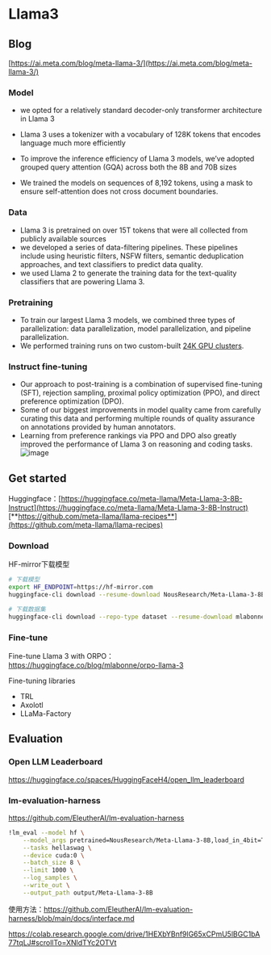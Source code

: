 # Llama3
## Blog
[https://ai.meta.com/blog/meta-llama-3/](https://ai.meta.com/blog/meta-llama-3/)
### Model

- we opted for a relatively standard decoder-only transformer architecture in Llama 3
- Llama 3 uses a tokenizer with a vocabulary of 128K tokens that encodes language much more efficiently
- To improve the inference efficiency of Llama 3 models, we’ve adopted grouped query attention (GQA) across both the 8B and 70B sizes

- We trained the models on sequences of 8,192 tokens, using a mask to ensure self-attention does not cross document boundaries.
### Data

- Llama 3 is pretrained on over 15T tokens that were all collected from publicly available sources
- we developed a series of data-filtering pipelines. These pipelines include using heuristic filters, NSFW filters, semantic deduplication approaches, and text classifiers to predict data quality.
- we used Llama 2 to generate the training data for the text-quality classifiers that are powering Llama 3.
### Pretraining

- To train our largest Llama 3 models, we combined three types of parallelization: data parallelization, model parallelization, and pipeline parallelization.
- We performed training runs on two custom-built [24K GPU clusters](https://engineering.fb.com/2024/03/12/data-center-engineering/building-metas-genai-infrastructure/).

### Instruct fine-tuning

- Our approach to post-training is a combination of supervised fine-tuning (SFT), rejection sampling, proximal policy optimization (PPO), and direct preference optimization (DPO). 
- Some of our biggest improvements in model quality came from carefully curating this data and performing multiple rounds of quality assurance on annotations provided by human annotators.
- Learning from preference rankings via PPO and DPO also greatly improved the performance of Llama 3 on reasoning and coding tasks.
![image](https://github.com/qingspring/qingspring.github.io/assets/18527768/c13cddf9-cb8c-4141-bce4-e251aebee197)


## Get started
Huggingface：[https://huggingface.co/meta-llama/Meta-Llama-3-8B-Instruct](https://huggingface.co/meta-llama/Meta-Llama-3-8B-Instruct)
[**https://github.com/meta-llama/llama-recipes**](https://github.com/meta-llama/llama-recipes)

###  Download
HF-mirror下载模型
```bash
# 下载模型
export HF_ENDPOINT=https://hf-mirror.com
huggingface-cli download --resume-download NousResearch/Meta-Llama-3-8B --local-dir NousResearch/Meta-Llama-3-8B

# 下载数据集
huggingface-cli download --repo-type dataset --resume-download mlabonne/orpo-dpo-mix-40k --local-dir mlabonne/orpo-dpo-mix-40k
```
### Fine-tune
Fine-tune Llama 3 with ORPO： https://huggingface.co/blog/mlabonne/orpo-llama-3

Fine-tuning libraries
- TRL
- Axolotl
- LLaMa-Factory

## Evaluation
### Open LLM Leaderboard
https://huggingface.co/spaces/HuggingFaceH4/open_llm_leaderboard

### lm-evaluation-harness
https://github.com/EleutherAI/lm-evaluation-harness
```bash
!lm_eval --model hf \
    --model_args pretrained=NousResearch/Meta-Llama-3-8B,load_in_4bit=True \
    --tasks hellaswag \
    --device cuda:0 \
    --batch_size 8 \
    --limit 1000 \
    --log_samples \
    --write_out \
    --output_path output/Meta-Llama-3-8B
```
使用方法：https://github.com/EleutherAI/lm-evaluation-harness/blob/main/docs/interface.md

https://colab.research.google.com/drive/1HEXbYBnf9lG65xCPmU5lBGC1bA77tqLJ#scrollTo=XNldTYc2OTVt
